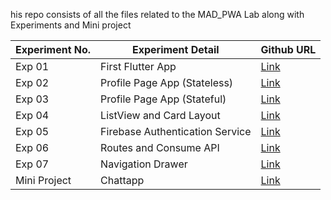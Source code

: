 his repo consists of all the files related to the MAD_PWA Lab along with Experiments and Mini project

| Experiment No. | Experiment Detail               | Github URL                                            |
| -------------- | ------------------------------- | ----------------------------------------------------- |
| Exp 01         | First Flutter App               | [Link](https://github.com/rocheirin/Mad_Experiment_1) |
| Exp 02         | Profile Page App (Stateless)    | [Link](https://github.com/rocheirin/Mad_Experiment_2) |
| Exp 03         | Profile Page App (Stateful)     | [Link](https://github.com/rocheirin/Mad_Experiment_3) |
| Exp 04         | ListView and Card Layout        | [Link](https://github.com/priya2322/mad_Exp04)        |
| Exp 05         | Firebase Authentication Service | [Link](https://github.com/priya2322/Mad_Exp05)        |
| Exp 06         | Routes and Consume API          | [Link](https://github.com/swastti/chatapp)            |
| Exp 07         | Navigation Drawer               | [Link](https://github.com/swastti/chatapp)            |
| Mini Project   | Chattapp                        | [Link](https://github.com/swastti/chatapp)            |
